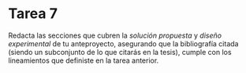 # Tarea 7

Redacta las secciones que cubren la _solución propuesta_ y _diseño experimental_ de tu anteproyecto, asegurando que la bibliografía citada (siendo un subconjunto de lo que citarás en la tesis), cumple con los lineamientos que definiste en la tarea anterior.